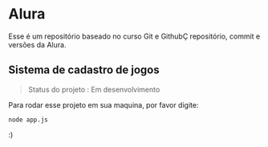 # Alura
  Esse é um repositório baseado no curso Git e GithubÇ repositório, commit e versões da Alura.

## Sistema de cadastro de jogos

> Status do projeto : Em desenvolvimento

Para rodar esse projeto em sua maquina, por favor digite:

```
node app.js
```
:)
